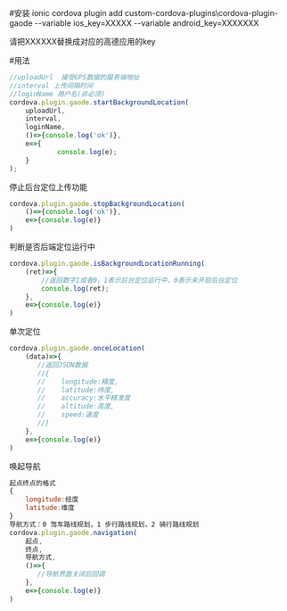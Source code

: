 #安装
ionic cordova plugin add custom-cordova-plugins\cordova-plugin-gaode --variable ios_key=XXXXX --variable android_key=XXXXXXX

请把XXXXXX替换成对应的高德应用的key

#用法
```Javascript
//uploadUrl  接受GPS数据的服务端地址
//interval 上传间隔时间
//loginName 用户名(非必须)
cordova.plugin.gaode.startBackgroundLocation(
    uploadUrl,
    interval,
    loginName,
    ()=>{console.log('ok')},
    e=>{
            console.log(e);
    }
);
```
停止后台定位上传功能
```Javascript
cordova.plugin.gaode.stopBackgroundLocation(
    ()=>{console.log('ok')},
    e=>{console.log(e)}
)
```
判断是否后端定位运行中
```Javascript
cordova.plugin.gaode.isBackgroundLocationRunning(
    (ret)=>{
        //返回数字1或者0，1表示后台定位运行中，0表示未开启后台定位
        console.log(ret);
    },
    e=>{console.log(e)}
)
```
单次定位
```Javascript
cordova.plugin.gaode.onceLocation(
    (data)=>{
       //返回JSON数据
       //{
       //    longitude:精度,
       //    latitude:纬度,
       //    accuracy:水平精准度
       //    altitude:高度,
       //    speed:速度
       //}
    },
    e=>{console.log(e)}
)
```
唤起导航

```Javascript
起点终点的格式
{
    longitude:经度
    latitude:维度
}
导航方式：0 驾车路线规划，1 步行路线规划，2 骑行路线规划 
cordova.plugin.gaode.navigation(
    起点,
    终点,
    导航方式,
    ()=>{
       //导航界面关闭后回调
    },
    e=>{console.log(e)}
)
```
